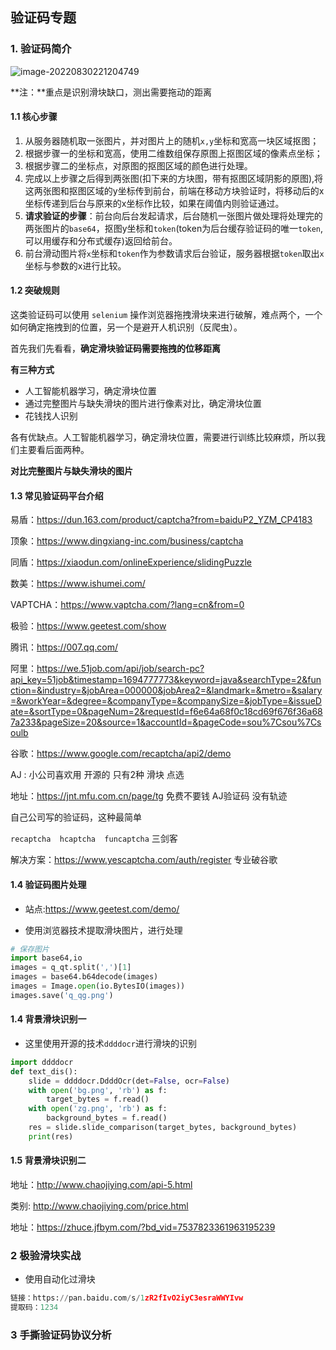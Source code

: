 ## 验证码专题

### 1. 验证码简介

![image-20220830221204749](C:\Users\XL\AppData\Roaming\Typora\typora-user-images\image-20220830221204749.png)

**注：**重点是识别滑块缺口，测出需要拖动的距离

#### 1.1 **核心步骤**

1. 从服务器随机取一张图片，并对图片上的随机`x,y`坐标和宽高一块区域抠图；
2. 根据步骤一的坐标和宽高，使用二维数组保存原图上抠图区域的像素点坐标；
3. 根据步骤二的坐标点，对原图的抠图区域的颜色进行处理。
4. 完成以上步骤之后得到两张图(扣下来的方块图，带有抠图区域阴影的原图),将这两张图和抠图区域的y坐标传到前台，前端在移动方块验证时，将移动后的x坐标传递到后台与原来的x坐标作比较，如果在阈值内则验证通过。
5. **请求验证的步骤**：前台向后台发起请求，后台随机一张图片做处理将处理完的两张图片的`base64`，抠图y坐标和`token`(token为后台缓存验证码的唯一`token`,可以用缓存和分布式缓存)返回给前台。
6. 前台滑动图片将`x`坐标和`token`作为参数请求后台验证，服务器根据`token`取出`x`坐标与参数的x进行比较。



#### 1.2 突破规则

这类验证码可以使用 `selenium` 操作浏览器拖拽滑块来进行破解，难点两个，一个如何确定拖拽到的位置，另一个是避开人机识别（反爬虫）。

首先我们先看看，**确定滑块验证码需要拖拽的位移距离**

**有三种方式**

- 人工智能机器学习，确定滑块位置    
- 通过完整图片与缺失滑块的图片进行像素对比，确定滑块位置
- 花钱找人识别

各有优缺点。人工智能机器学习，确定滑块位置，需要进行训练比较麻烦，所以我们主要看后面两种。

**对比完整图片与缺失滑块的图片**



#### 1.3 常见验证码平台介绍

易盾：https://dun.163.com/product/captcha?from=baiduP2_YZM_CP4183

顶象：https://www.dingxiang-inc.com/business/captcha

同盾：https://xiaodun.com/onlineExperience/slidingPuzzle

数美：https://www.ishumei.com/

VAPTCHA：https://www.vaptcha.com/?lang=cn&from=0

极验：https://www.geetest.com/show

腾讯：https://007.qq.com/

阿里：https://we.51job.com/api/job/search-pc?api_key=51job&timestamp=1694777773&keyword=java&searchType=2&function=&industry=&jobArea=000000&jobArea2=&landmark=&metro=&salary=&workYear=&degree=&companyType=&companySize=&jobType=&issueDate=&sortType=0&pageNum=2&requestId=f6e64a68f0c18cd69f676f36a687a233&pageSize=20&source=1&accountId=&pageCode=sou%7Csou%7Csoulb

谷歌：https://www.google.com/recaptcha/api2/demo

AJ :  小公司喜欢用 开源的  只有2种 滑块 点选

地址：https://jnt.mfu.com.cn/page/tg   免费不要钱     AJ验证码  没有轨迹

自己公司写的验证码，这种最简单

`recaptcha  hcaptcha  funcaptcha` 三剑客

解决方案：https://www.yescaptcha.com/auth/register   专业破谷歌

 

#### 1.4 验证码图片处理

+ 站点:https://www.geetest.com/demo/

+ 使用浏览器技术提取滑块图片，进行处理

```python
# 保存图片
import base64,io
images = q_qt.split(',')[1]
images = base64.b64decode(images)
images = Image.open(io.BytesIO(images))
images.save('q_qg.png')
```



#### 1.4 背景滑块识别一

+ 这里使用开源的技术`ddddocr`进行滑块的识别

```python
import ddddocr
def text_dis():
    slide = ddddocr.DdddOcr(det=False, ocr=False)
    with open('bg.png', 'rb') as f:
        target_bytes = f.read()
    with open('zg.png', 'rb') as f:
        background_bytes = f.read()
    res = slide.slide_comparison(target_bytes, background_bytes)
    print(res)
```



#### 1.5 背景滑块识别二

地址：http://www.chaojiying.com/api-5.html

类别: http://www.chaojiying.com/price.html

地址：https://zhuce.jfbym.com/?bd_vid=7537823361963195239



### 2  极验滑块实战

+ 使用自动化过滑块

```python
链接：https://pan.baidu.com/s/1zR2fIvO2iyC3esraWWYIvw 
提取码：1234
```



### 3 手撕验证码协议分析




















